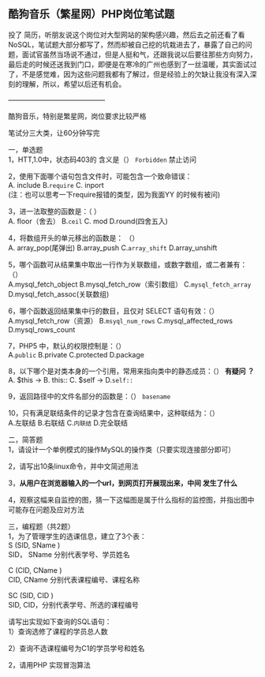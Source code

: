 ## 酷狗音乐（繁星网）PHP岗位笔试题

投了 简历，听朋友说这个岗位对大型网站的架构感兴趣，然后去之前还看了看NoSQL，笔试题大部分都写了，然而却被自己挖的坑栽进去了，暴露了自己的问题，面试官虽然当场说不通过，但是人挺和气，还跟我说以后要往那些方向努力，最后走的时候还送我到门口，即便是在寒冷的广州也感到了一丝温暖，其实面试过了，不是感觉难，因为这些问题我都有了解过，但是经验上的欠缺让我没有深入深刻的理解，所以，希望以后还有机会。

——————————————

酷狗音乐，特别是繁星网，岗位要求比较严格

笔试分三大类，让60分钟写完

一，单选题  
1，HTT,1.0中，状态码403的 含义是（）  `Forbidden`  禁止访问

2，使用下面哪个语句包含文件时，可能包含一个致命错误：  
A. include B.`require` C. inport  
(注：也可以思考一下require报错的类型，因为我面YY 的时候有被问)

3，进一法取整的函数是：（ ）  
A. floor（舍去） B.`ceil` C. mod D.round(四舍五入)

4，将数组开头的单元移出的函数是： （）  
A. array_pop(尾弹出) B.array_push C.`array_shift` D.array_unshift

5，哪个函数可从结果集中取出一行作为关联数组，或数字数组，或二者兼有：（）  
A.mysql_fetch_object B.mysql_fetch_row（索引数组） C.`mysql_fetch_array` D.mysql_fetch_assoc(关联数组)

6，哪个函数返回结果集中行的数目，且仅对 SELECT 语句有效：（）  
A.mysql_fetch_row（资源） B.`msyql_num_rows` C.mysql_affected_rows D.mysql_rows_count

7，PHP5 中，默认的权限控制是：（）  
A.`public` B.private C.protected D.package 

8，以下哪个是对类本身的一个引用，常用来指向类中的静态成员：（）    **有疑问  ？**
A. $this -> B. this:: C. $self -> D.`self::` 

9，返回路径中的文件名部分的函数是：（）  `basename`

10，只有满足联结条件的记录才包含在查询结果中，这种联结为：（）  
A.左联结 B.右联结 C.`内联结` D.完全联结

二，简答题  
1，请设计一个单例模式的操作MySQL的操作类（只要实现连接部分即可）

2，请写出10条linux命令，并中文简述用法

3，**从用户在浏览器输入的一个url，到网页打开展现出来，中间 发生了什么**

4，观察这幅来自监控的图，猜一下这幅图是属于什么指标的监控图，并指出图中可能存在问题及应对方法

三，编程题（共2题）  
1，为了管理学生的选课信息，建立了3个表：  
S (SID, SName )  
SID， SName 分别代表学号、学员姓名

C (CID, CName )  
CID, CName 分别代表课程编号、课程名称

SC (SID, CID )  
SID, CID，分别代表学号、所选的课程编号

请写出实现如下查询的SQL语句：  
1）查询选修了课程的学员总人数

2）查询不选课程编号为C1的学员学号和姓名

2，请用PHP 实现冒泡算法



